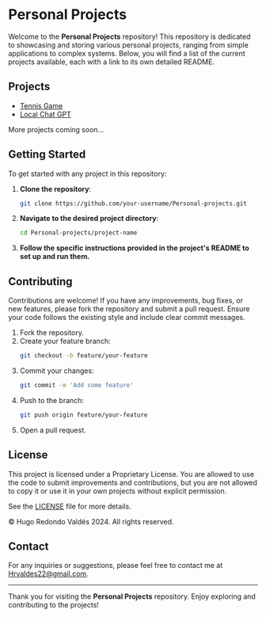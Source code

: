 # Personal Projects

Welcome to the **Personal Projects** repository! This repository is dedicated to showcasing and storing various personal projects, ranging from simple applications to complex systems. Below, you will find a list of the current projects available, each with a link to its own detailed README.

## Projects

- [Tennis Game](Tennis/README.md)
- [Local Chat GPT](ChatGPT-Local/README.md)

More projects coming soon...

## Getting Started

To get started with any project in this repository:

1. **Clone the repository**:
   ```sh
   git clone https://github.com/your-username/Personal-projects.git
   ```
2. **Navigate to the desired project directory**:
   ```sh
   cd Personal-projects/project-name
   ```
3. **Follow the specific instructions provided in the project's README to set up and run them.**

## Contributing

Contributions are welcome! If you have any improvements, bug fixes, or new features, please fork the repository and submit a pull request. Ensure your code follows the existing style and include clear commit messages.

1. Fork the repository.
2. Create your feature branch:
   ```sh
   git checkout -b feature/your-feature
   ```
3. Commit your changes:
   ```sh
   git commit -m 'Add some feature'
   ```
4. Push to the branch:
   ```sh
   git push origin feature/your-feature
   ```
5. Open a pull request.

## License

This project is licensed under a Proprietary License. You are allowed to use the code to submit improvements and contributions, but you are not allowed to copy it or use it in your own projects without explicit permission.

See the [LICENSE](./LICENSE.txt) file for more details.

© Hugo Redondo Valdés 2024. All rights reserved.

## Contact

For any inquiries or suggestions, please feel free to contact me at [Hrvaldes22@gmail.com](mailto:Hrvaldes22@gmail.com).

---

Thank you for visiting the **Personal Projects** repository. Enjoy exploring and contributing to the projects!
